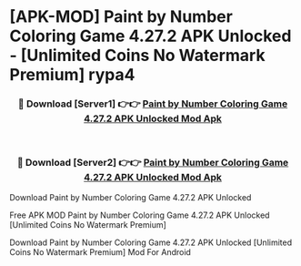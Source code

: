 # [APK-MOD] Paint by Number  Coloring Game 4.27.2 APK Unlocked - [Unlimited Coins No Watermark Premium] rypa4



<div align="center">
<h3>🔴 Download [Server1] 👉👉 <a href="https://momento.my/?title=Paint_by_Number__Coloring_Game_4.27.2_APK_Unlocked">Paint by Number  Coloring Game 4.27.2 APK Unlocked Mod Apk</a></h3><br>

<h3>🔴 Download [Server2] 👉👉 <a href="https://momento.my/?title=Paint_by_Number__Coloring_Game_4.27.2_APK_Unlocked">Paint by Number  Coloring Game 4.27.2 APK Unlocked Mod Apk</a></h3>
</div>



Download Paint by Number  Coloring Game 4.27.2 APK Unlocked 

Free APK MOD Paint by Number  Coloring Game 4.27.2 APK Unlocked [Unlimited Coins No Watermark Premium]

Download Paint by Number  Coloring Game 4.27.2 APK Unlocked [Unlimited Coins No Watermark Premium] Mod For Android
